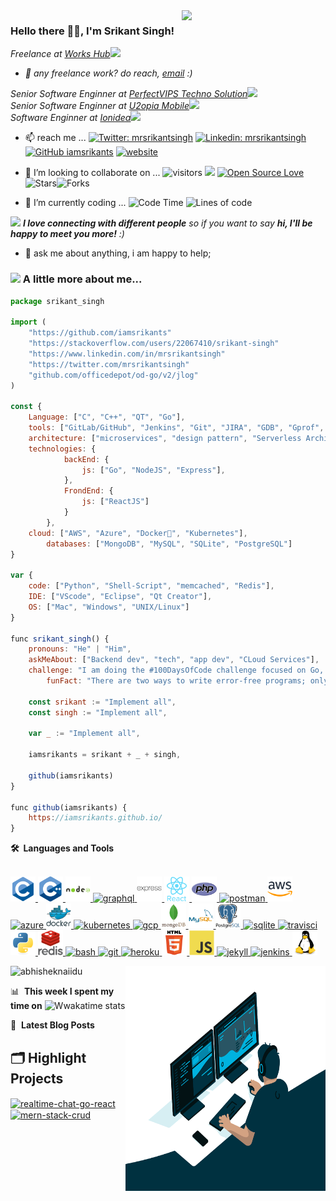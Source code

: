 <img align='right' src="https://media.giphy.com/media/M9gbBd9nbDrOTu1Mqx/giphy.gif" width="230">
<h3>Hello there 👋🏻,  I'm Srikant Singh! </h3>
<p>
  <em>Freelance at <a href="https://www.works-hub.com/">Works Hub</a><img src="https://media.giphy.com/media/WUlplcMpOCEmTGBtBW/giphy.gif" width="30"></br>
    
  - 💼 any freelance work? do reach, [email](mailto:iamsrikants@gmail.com) :)
  </em>
</p>
<p>
  <em>
<!--       Technical Architect at <a href="https://collabera.com/">Collabera Technologies</a><img src="https://media.giphy.com/media/WUlplcMpOCEmTGBtBW/giphy.gif" width="30"></br> -->
      Senior Software Enginner at <a href="https://www.perfectvips.com/">PerfectVIPS Techno Solution</a><img src="https://media.giphy.com/media/WUlplcMpOCEmTGBtBW/giphy.gif" width="30"></br>
      Senior Software Enginner at <a href="https://www.u2opiamobile.com/">U2opia Mobile</a><img src="https://media.giphy.com/media/WUlplcMpOCEmTGBtBW/giphy.gif" width="30"></br>
      Software Enginner at <a href="http://www.ionidea.com/">Ionidea</a><img src="https://media.giphy.com/media/WUlplcMpOCEmTGBtBW/giphy.gif" width="30"></br>
  </em>
</p>

- 📫 reach me ...
[![Twitter: mrsrikantsingh](https://img.shields.io/twitter/follow/mrsrikantsingh?style=social)](https://twitter.com/mrsrikantsingh)
[![Linkedin: mrsrikantsingh](https://img.shields.io/badge/-mrsrikantsingh-blue?style=flat-square&logo=Linkedin&logoColor=white&link=https://www.linkedin.com/in/mrsrikantsingh/)](https://www.linkedin.com/in/mrsrikantsingh/)
[![GitHub iamsrikants](https://img.shields.io/github/followers/iamsrikants?label=follow&style=social)](https://github.com/iamsrikants)
[![website](https://img.shields.io/badge/Website-46a2f1.svg?&style=flat-square&logo=Google-Chrome&logoColor=white&link=https://iamsrikants.github.io/)](https://iamsrikants.github.io/)

- 💞️ I’m looking to collaborate on ...
![visitors](https://visitor-badge.laobi.icu/badge?page_id=iamsrikants)
[![](https://visitcount.itsvg.in/api?id=iamsrikants&label=Profile%20Views&color=3&icon=1&pretty=true)](https://visitcount.itsvg.in)
[![Open Source Love](https://badges.frapsoft.com/os/v1/open-source.svg?v=102)](https://github.com/ellerbrock/open-source-badge/)
<img alt="Stars" src="https://img.shields.io/github/stars/iamsrikants/iamsrikants?style=flat-square&labelColor=343b41"/><img alt="Forks" src="https://img.shields.io/github/forks/iamsrikants/iamsrikants?style=flat-square&labelColor=343b41"/>

- 🌱 I’m currently coding ...
![Code Time](http://img.shields.io/badge/Code%20Time-2%2C178%20hrs%2041%20mins-blue)
![Lines of code](https://img.shields.io/badge/From%20Hello%20World%20I%27ve%20Written-4.7%20million%20lines%20of%20code-blue)

<img src="https://media.giphy.com/media/LnQjpWaON8nhr21vNW/giphy.gif" width="60"> <em><b>I love connecting with different people</b> so if you want to say <b>hi, I'll be happy to meet you more!</b> :)</em>
- 💬 ask me about anything, i am happy to help;

### <img src="https://media.giphy.com/media/VgCDAzcKvsR6OM0uWg/giphy.gif" width="50"> A little more about me...  

```javascript
package srikant_singh

import (
	"https://github.com/iamsrikants"
	"https://stackoverflow.com/users/22067410/srikant-singh"
	"https://www.linkedin.com/in/mrsrikantsingh"
	"https://twitter.com/mrsrikantsingh"
	"github.com/officedepot/od-go/v2/jlog"
)

const {
	Language: ["C", "C++", "QT", "Go"],
	tools: ["GitLab/GitHub", "Jenkins", "Git", "JIRA", "GDB", "Gprof", "Gcov"],
	architecture: ["microservices", "design pattern", "Serverless Architecture", "Singlepage applications"],
	technologies: {
            backEnd: {
                js: ["Go", "NodeJS", "Express"],
            },
            FrondEnd: {
                js: ["ReactJS"]
            }        
        },
	cloud: ["AWS", "Azure", "Docker🐳", "Kubernetes"],
        databases: ["MongoDB", "MySQL", "SQLite", "PostgreSQL"]
}

var {
	code: ["Python", "Shell-Script", "memcached", "Redis"],
	IDE: ["VScode", "Eclipse", "Qt Creator"],
	OS: ["Mac", "Windows", "UNIX/Linux"]
}

func srikant_singh() {
	pronouns: "He" | "Him",
	askMeAbout: ["Backend dev", "tech", "app dev", "CLoud Services"],
	challenge: "I am doing the #100DaysOfCode challenge focused on Go, Node and ReactJS",
        funFact: "There are two ways to write error-free programs; only the third one works",
	
	const srikant := "Implement all",
	const singh := "Implement all",
	
	var _ := "Implement all",
	
	iamsrikants = srikant + _ + singh,

	github(iamsrikants)
}

func github(iamsrikants) {
	https://iamsrikants.github.io/
}
```

<summary><b>🛠️&nbsp;&nbsp;Languages&nbsp;and&nbsp;Tools</b></summary>
<br/>
<p align="left"> <a href="https://www.cprogramming.com/" target="_blank"> <img src="https://raw.githubusercontent.com/devicons/devicon/master/icons/c/c-original.svg" alt="c" width="40" height="40"/> </a> <a href="https://www.w3schools.com/cpp/" target="_blank"> <img src="https://raw.githubusercontent.com/devicons/devicon/master/icons/cplusplus/cplusplus-original.svg" alt="cplusplus" width="40" height="40"/> </a> <a href="https://nodejs.org" target="_blank"> <img src="https://raw.githubusercontent.com/devicons/devicon/master/icons/nodejs/nodejs-original-wordmark.svg" alt="nodejs" width="40" height="40"/> </a> <a href="https://graphql.org" target="_blank"> <img src="https://www.vectorlogo.zone/logos/graphql/graphql-icon.svg" alt="graphql" width="40" height="40"/> </a> <a href="https://expressjs.com" target="_blank"> <img src="https://raw.githubusercontent.com/devicons/devicon/master/icons/express/express-original-wordmark.svg" alt="express" width="40" height="40"/> </a> <a href="https://reactjs.org/" target="_blank"> <img src="https://raw.githubusercontent.com/devicons/devicon/master/icons/react/react-original-wordmark.svg" alt="react" width="40" height="40"/> </a> <a href="https://www.php.net" target="_blank"> <img src="https://raw.githubusercontent.com/devicons/devicon/master/icons/php/php-original.svg" alt="php" width="40" height="40"/> </a> <a href="https://postman.com" target="_blank"> <img src="https://www.vectorlogo.zone/logos/getpostman/getpostman-icon.svg" alt="postman" width="40" height="40"/> </a> <a href="https://aws.amazon.com" target="_blank"> <img src="https://raw.githubusercontent.com/devicons/devicon/master/icons/amazonwebservices/amazonwebservices-original-wordmark.svg" alt="aws" width="40" height="40"/> </a> <a href="https://azure.microsoft.com/en-in/" target="_blank"> <img src="https://www.vectorlogo.zone/logos/microsoft_azure/microsoft_azure-icon.svg" alt="azure" width="40" height="40"/> </a> <a href="https://www.docker.com/" target="_blank"> <img src="https://raw.githubusercontent.com/devicons/devicon/master/icons/docker/docker-original-wordmark.svg" alt="docker" width="40" height="40"/> </a> <a href="https://kubernetes.io" target="_blank"> <img src="https://www.vectorlogo.zone/logos/kubernetes/kubernetes-icon.svg" alt="kubernetes" width="40" height="40"/> </a> <a href="https://cloud.google.com" target="_blank"> <img src="https://www.vectorlogo.zone/logos/google_cloud/google_cloud-icon.svg" alt="gcp" width="40" height="40"/> </a> <a href="https://www.mongodb.com/" target="_blank"> <img src="https://raw.githubusercontent.com/devicons/devicon/master/icons/mongodb/mongodb-original-wordmark.svg" alt="mongodb" width="40" height="40"/> </a> <a href="https://www.mysql.com/" target="_blank"> <img src="https://raw.githubusercontent.com/devicons/devicon/master/icons/mysql/mysql-original-wordmark.svg" alt="mysql" width="40" height="40"/> </a> <a href="https://www.postgresql.org" target="_blank"> <img src="https://raw.githubusercontent.com/devicons/devicon/master/icons/postgresql/postgresql-original-wordmark.svg" alt="postgresql" width="40" height="40"/> </a> <a href="https://www.sqlite.org/" target="_blank"> <img src="https://www.vectorlogo.zone/logos/sqlite/sqlite-icon.svg" alt="sqlite" width="40" height="40"/> </a> <a href="https://travis-ci.org" target="_blank"> <img src="https://www.vectorlogo.zone/logos/travis-ci/travis-ci-icon.svg" alt="travisci" width="40" height="40"/> </a>  <a href="https://www.python.org" target="_blank"> <img src="https://raw.githubusercontent.com/devicons/devicon/master/icons/python/python-original.svg" alt="python" width="40" height="40"/> </a> <a href="https://redis.io" target="_blank"> <img src="https://raw.githubusercontent.com/devicons/devicon/master/icons/redis/redis-original-wordmark.svg" alt="redis" width="40" height="40"/> </a> <a href="https://www.gnu.org/software/bash/" target="_blank"> <img src="https://www.vectorlogo.zone/logos/gnu_bash/gnu_bash-icon.svg" alt="bash" width="40" height="40"/> </a> <a href="https://git-scm.com/" target="_blank"> <img src="https://www.vectorlogo.zone/logos/git-scm/git-scm-icon.svg" alt="git" width="40" height="40"/> </a> <a href="https://heroku.com" target="_blank"> <img src="https://www.vectorlogo.zone/logos/heroku/heroku-icon.svg" alt="heroku" width="40" height="40"/> </a> <a href="https://www.w3.org/html/" target="_blank"> <img src="https://raw.githubusercontent.com/devicons/devicon/master/icons/html5/html5-original-wordmark.svg" alt="html5" width="40" height="40"/> </a> <a href="https://developer.mozilla.org/en-US/docs/Web/JavaScript" target="_blank"> <img src="https://raw.githubusercontent.com/devicons/devicon/master/icons/javascript/javascript-original.svg" alt="javascript" width="40" height="40"/> </a> <a href="https://jekyllrb.com/" target="_blank"> <img src="https://www.vectorlogo.zone/logos/jekyllrb/jekyllrb-icon.svg" alt="jekyll" width="40" height="40"/> </a> <a href="https://www.jenkins.io" target="_blank"> <img src="https://www.vectorlogo.zone/logos/jenkins/jenkins-icon.svg" alt="jenkins" width="40" height="40"/> </a> <a href="https://www.linux.org/" target="_blank"> <img src="https://raw.githubusercontent.com/devicons/devicon/master/icons/linux/linux-original.svg" alt="linux" width="40" height="40"/> </a> </p>

<p align="left"> <img src="https://github-readme-stats.vercel.app/api?username=iamsrikants&show_icons=true&theme=gotham" alt="abhisheknaiidu" />
<img align="right" alt="GIF" src="https://github.com/iamsrikants/iamsrikants/blob/main/code.gif?raw=true" width="320" height="360" />
  
📊 &nbsp;**This week I spent my time on**
![Wwakatime stats](https://github-readme-stats-taupe-two.vercel.app/api/wakatime?username=iamsrikants&hide_title=true&hide_border=true&langs_count=5&bg_color=00000000&text_color=777)
  
📕 &nbsp;**Latest Blog Posts**
<!-- BLOG-POST-LIST:START -->
<!-- BLOG-POST-LIST:END -->
## 🗂️ Highlight Projects

<a href="https://github.com/iamsrikants/realtime-chat-go-react">
  <img align="center" src="https://github-readme-stats.vercel.app/api/pin/?username=iamsrikants&repo=realtime-chat-go-react&show_icons=true&line_height=27&title_color=6aa6f8&text_color=8a919a&icon_color=6aa6f8&bg_color=22272e" alt="realtime-chat-go-react" />
</a>

<a href="https://github.com/iamsrikants/mern-stack-crud">
  <img align="center" src="https://github-readme-stats.vercel.app/api/pin/?username=iamsrikants&repo=mern-stack-crud&show_icons=true&line_height=27&title_color=6aa6f8&text_color=8a919a&icon_color=6aa6f8&bg_color=22272e" alt="mern-stack-crud" />
</a>
  
<!---
iamsrikants/iamsrikants is a ✨ special ✨ repository because its `README.md` (this file) appears on your GitHub profile.
You can click the Preview link to take a look at your changes.
--->
